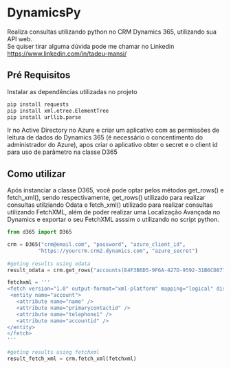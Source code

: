 # DynamicsPy
Realiza consultas utilizando python no CRM Dynamics 365, utilizando sua API web.
<br>
Se quiser tirar alguma dúvida pode me chamar no Linkedin https://www.linkedin.com/in/tadeu-mansi/

## Pré Requisitos
Instalar as dependências utilizadas no projeto
```python
pip install requests
pip install xml.etree.ElementTree
pip install urllib.parse
```
Ir no Active Directory no Azure e criar um aplicativo com as permissões de leitura de dados do Dynamics 365 (é necessário o concentimento do administrador do Azure), apos criar
o aplicativo obter o secret e o client id para uso de parâmetro na classe D365
## Como utilizar
Após instanciar a classe D365, você pode optar pelos métodos get_rows() e fetch_xml(), sendo respectivamente, get_rows() utilizado para realizar consultas utilziando Odata e
fetch_xml() utilizado para realizar consultas utilizando FetchXML, além de poder realizar uma Localização Avançada no Dynamics e exportar o seu FetchXML asssim o
utilizando no script python.

```python
from d365 import D365

crm = D365("crm@email.com", "password", "azure_client_id",
          "https://yourcrm.crm2.dynamics.com", "azure_secret")
 
#geting results using odata
result_odata = crm.get_rows("accounts(E4F3B6D5-9F6A-427D-9592-31B6CD877E77)")

fetchxml = '''
<fetch version="1.0" output-format="xml-platform" mapping="logical" distinct="true">
 <entity name="account">
   <attribute name="name" />
   <attribute name="primarycontactid" />
   <attribute name="telephone1" />
   <attribute name="accountid" />
</entity>
</fetch>
'''

#geting results using fetchxml
result_fetch_xml = crm.fetch_xml(fetchxml)

```
